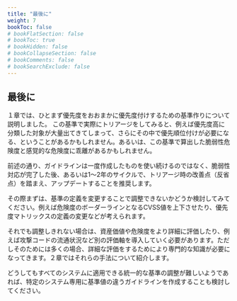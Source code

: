```yaml
---
title: "最後に"
weight: 7
bookToc: false
# bookFlatSection: false
# bookToc: true
# bookHidden: false
# bookCollapseSection: false
# bookComments: false
# bookSearchExclude: false
---
```

## 最後に

１章では、ひとまず優先度をおおまかに優先度付けするための基準作りについて説明しました。
この基準で実際にトリアージをしてみると、例えば優先度高に分類した対象が大量出てきてしまって、さらにその中で優先順位付けが必要になる、ということがあるかもしれません。あるいは、この基準で算出した脆弱性危険度と感覚的な危険度に乖離があるかもしれません。

前述の通り、ガイドラインは一度作成したものを使い続けるのではなく、脆弱性対応が完了した後、あるいは1～2年のサイクルで、トリアージ時の改善点（反省点）を踏まえ、アップデートすることを推奨します。

その際まずは、基準の定義を変更することで調整できないかどうか検討してみてください。例えば危険度のボーダーラインとなるCVSS値を上下させたり、優先度マトリックスの定義の変更などが考えられます。

それでも調整しきれない場合は、資産価値や危険度をより詳細に評価したり、例えば攻撃コードの流通状況など別の評価軸を導入していく必要があります。ただしそのためには多くの場合、詳細な評価をするためにより専門的な知識が必要になってきます。２章ではそれらの手法について紹介します。

どうしてもすべてのシステムに適用できる統一的な基準の調整が難しいようであれば、特定のシステム専用に基準値の違うガイドラインを作成することも検討してください。
